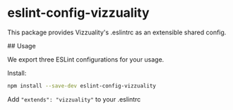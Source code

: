 # eslint-config-vizzuality

This package provides Vizzuality's .eslintrc as an extensible shared config.

## Usage

We export three ESLint configurations for your usage.

Install:

```bash
npm install --save-dev eslint-config-vizzuality
```

Add `"extends": "vizzuality"` to your .eslintrc
